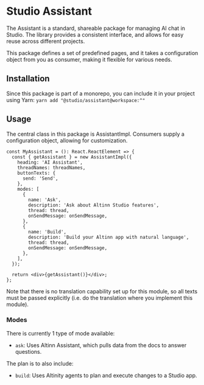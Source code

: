 # Studio Assistant

The Assistant is a standard, shareable package for managing AI chat in Studio.
The library provides a consistent interface, and allows for easy reuse across different projects.

This package defines a set of predefined pages, and it takes a configuration object from you as consumer, making it
flexible for various needs.

## Installation

Since this package is part of a monorepo, you can include it in your project using Yarn:
`yarn add "@studio/assistant@workspace:^"`

## Usage

The central class in this package is AssistantImpl. Consumers supply a configuration object, allowing for customization.

```tsx
const MyAssistant = (): React.ReactElement => {
  const { getAssistant } = new AssistantImpl({
    heading: 'AI Assistant',
    threadNames: threadNames,
    buttonTexts: {
      send: 'Send',
    },
    modes: [
      {
        name: 'Ask',
        description: 'Ask about Altinn Studio features',
        thread: thread,
        onSendMessage: onSendMessage,
      },
      {
        name: 'Build',
        description: 'Build your Altinn app with natural language',
        thread: thread,
        onSendMessage: onSendMessage,
      },
    ],
  });

  return <div>{getAssistant()}</div>;
};
```

Note that there is no translation capability set up for this module, so all texts must be passed explicitly (i.e. do the translation where you implement this module).

### Modes

There is currently 1 type of mode available:

- `ask`: Uses Altinn Assistant, which pulls data from the docs to answer questions.

The plan is to also include:

- `build`: Uses Altinity agents to plan and execute changes to a Studio app.
